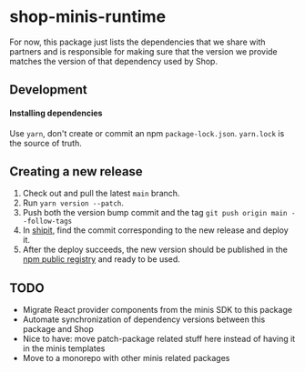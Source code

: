 # shop-minis-runtime

For now, this package just lists the dependencies that we share with partners and is responsible for making sure that the version we provide matches the version of that dependency used by Shop.

## Development

#### Installing dependencies

Use `yarn`, don't create or commit an npm `package-lock.json`. `yarn.lock` is the source of truth.

## Creating a new release

1. Check out and pull the latest `main` branch.
2. Run `yarn version --patch`.
3. Push both the version bump commit and the tag `git push origin main --follow-tags`
4. In [shipit](https://shipit.shopify.io/shopify/shop-minis-runtime/production), find the commit corresponding to the new release and deploy it.
5. After the deploy succeeds, the new version should be published in the [npm public registry](https://www.npmjs.com/package/@shopify/shop-minis-runtime) and ready to be used.

## TODO

- Migrate React provider components from the minis SDK to this package
- Automate synchronization of dependency versions between this package and Shop
- Nice to have: move patch-package related stuff here instead of having it in the minis templates
- Move to a monorepo with other minis related packages
